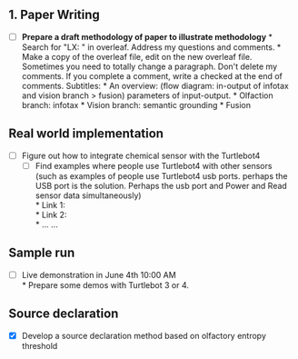 ## 1. Paper Writing
* [ ] **Prepare a draft methodology of paper to illustrate methodology**
      * Search for "LX: " in overleaf. Address my questions and comments.
      * Make a copy of the overleaf file, edit on the new overleaf file. Sometimes you need to totally change a paragraph. Don't delete my comments. If you complete a comment, write a checked at the end of comments.
      Subtitles:
      * An overview: (flow diagram: in-output of infotax and vision branch > fusion) parameters of input-output.
      * Olfaction branch: infotax
      * Vision branch: semantic grounding
      * Fusion
      
## Real world implementation
* [ ] Figure out how to integrate chemical sensor with the Turtlebot4  
    * [ ] Find examples where people use Turtlebot4 with other sensors (such as examples of people use Turtlebot4 usb ports. perhaps the USB port is the solution. Perhaps the usb port and Power and Read sensor data simultaneously)  
            * Link 1:  
            * Link 2:  
            * ... ...  
      
## Sample run
* [ ] Live demonstration in June 4th 10:00 AM  
      * Prepare some demos with Turtlebot 3 or 4.  

## Source declaration
* [x] Develop a source declaration method based on olfactory entropy threshold

